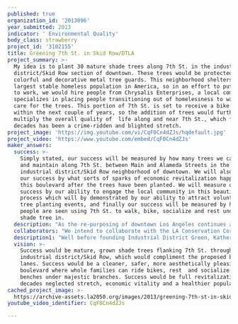 ```yaml
---
published: true
organization_id: '2013096'
year_submitted: 2013
indicator: ' Environmental Quality'
body_class: strawberry
project_id: '3102155'
title: Greening 7th St. in Skid Row/DTLA
project_summary: >-
  My idea is to plant 30 mature shade trees along 7th St. in the industrial
  district/Skid Row section of downtown. These trees would be protected by
  colorful and decorative metal tree guards. This neighborhood shelters the
  largest stable homeless population in America, so in an effort to put people
  to work, we would hire people from Chrysalis Enterprises, a local company that
  specializes in placing people transitioning out of homelessness to water and
  care for the trees. This portion of 7th St. is set to receive a bike lane
  within the next couple of years, so the addition of trees would further
  multiply the overall quality of  life along and near 7th St., which for
  decades has been a crime-ridden and blighted stretch.
project_image: 'https://img.youtube.com/vi/CqF0Cn4dZJs/hqdefault.jpg'
project_video: 'https://www.youtube.com/embed/CqF0Cn4dZJs'
maker_answers:
  success: >-
    Simply stated, our success will be measured by how many trees we can plant
    and maintain along 7th St. between Main and Alameda Streets in the
    industrial district/Skid Row neighborhood of downtown. We will also measure
    our success by what sorts of sparks of economic revitalization happen along
    this boulevard after the trees have been planted. We will measure our
    success by our ability to engage the local community in this beautification
    process which will by demonstrated by our ability to attract volunteers for
    tree planting events, and finally our success will be measured by how many
    people are seen using 7th St. to walk, bike, socialize and rest under a
    shade tree in.
  description: "As the re-purposing of downtown Los Angeles continues apace, an eclectic mix of urban functions is taking root including commercial, residential, recreational, and social. The industrial district or Skid Row section of downtown currently hosts functions as diverse as wholesaling, retailing, warehousing, nightlife, housing as well as an array of social services. But in many of these areas there has been a lag in commensurate infrastructure development (which stands in stark contrast to other downtown districts which have experienced significant attention and investment in recent years). While this lag is evident on many levels, one in particular stands out: greening. As the industrial district/Skid Row area increasingly accommodates a diverse set of activities, in many cases it continues to exude a grim sun-bleached austerity more in keeping with it's original single purpose function.\r\n\r\nOur project of greening 7th St. in downtown's under-served industrial area will not only improve community aesthetics but contribute to sustainability by addressing the urban heat island dynamic as well as improving the health and well being of it's growing population of residents and employees. "
  collaborators: "We intend to collaborate with the LA Conservation Corps (LACC) for their assistance in procuring the trees we plant & the concrete we cut. We intend to partner with TreePeople to train the workers we intend to hire to care for the trees.\r\n\r\nWe intend to partner with Chrysalis Enterprises to hire workers who are transitioning out of homelessness to water and maintain the trees bi-monthly.\r\n\r\nWe intend to partner with Patrick Joyce of Canterbury International for fashioning the metal tree guards we feel are necessary to protect the trees (pictured in \"Preview\" document under \"Website\" heading).\r\n\r\nWe intend to partner with the Downtown LA Neighborhood Council and Union Church (in Little Tokyo) when we need volunteers to help plant the trees."
  description1: "Well before founding Industrial District Green, Katherine McNenny had begun laying the groundwork for future non-profit greening activities. In December of 2011 after 12 months of preparation, she conducted her first planting of 7 trees along San Pedro St. in Skid Row between 4th and 5th Streets with the support of the Central City East Association (CCEA) and it's Executive Director, Estela Lopez. This successful first effort involved lobbying and coordinating with all relevant property owners, Jan Perry’s office, the Bureau of Street Services, and TreePeople, who managed the plantings.\r\n\r\nShe is currently overseeing another tree planting also in Skid Row, with the LA Conservation Corps along Boyd & Omar Streets between 3rd and 4th. She has been working with property owners and sponsors on this project for several months now. The planting date will be March 23rd, 2013. Volunteers from Union Church (in Little Tokyo) and several local residents from the neighborhood will help plant the trees."
  vision: >-
    Success would be mature, grown shade trees flanking 7th St. through the
    industrial district/Skid Row, which would compliment the proposed bike
    lanes. Success would be a cleaner, safer, more aesthetically pleasing
    boulevard where whole families can ride bikes, rest  and socialize on
    benches under majestic branches. Success would be full revitalization of a
    decades neglected stretch, economic vitality and a healthier population.
cached_project_image: >-
  https://archive-assets.la2050.org/images/2013/greening-7th-st-in-skid-row-dtla/img.youtube.com/vi/CqF0Cn4dZJs/hqdefault.jpg
youtube_video_identifier: CqF0Cn4dZJs

---
```

